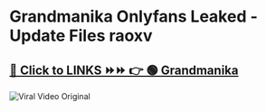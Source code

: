 
 # Grandmanika Onlyfans Leaked - Update Files raoxv

## <h2><a href="https://clipsfans.com/Grandmanika&ref=git">🔗 Click to LINKS ⏩⏩ 👉 🟢 Grandmanika </a></h2>

<a href="https://clipsfans.com/Grandmanika&ref=git" rel="nofollow" data-target="animated-image.originalLink"><img src="https://i.ibb.co.com/xMMVF88/686577567.gif" alt="Viral Video Original" style="max-width: 100%; display: inline-block;" data-target="animated-image.originalImage"></a>

